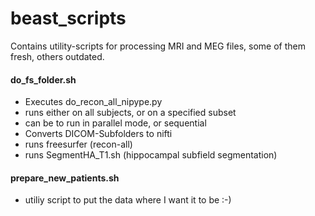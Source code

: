 # beast_scripts

Contains utility-scripts for processing MRI and MEG files, some of them fresh, others outdated.

#### do_fs_folder.sh
- Executes do_recon_all_nipype.py 
- runs either on all subjects, or on a specified subset
- can be to run in parallel mode, or sequential
- Converts DICOM-Subfolders to nifti
- runs freesurfer (recon-all)
- runs SegmentHA_T1.sh (hippocampal subfield segmentation)

#### prepare_new_patients.sh
- utiliy script to put the data where I want it to be :-)
